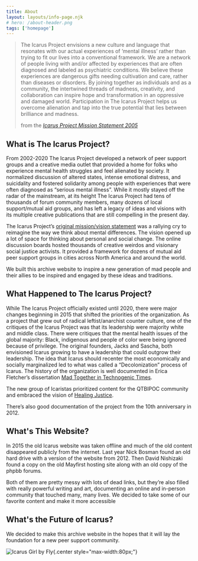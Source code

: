 ```yaml
---
title: About
layout: layouts/info-page.njk
# hero: /about-header.png
tags: ['homepage']
---
```


<div class="epigraph">

> The Icarus Project envisions a new culture and language that resonates with
> our actual experiences of ’mental illness’ rather than trying to fit our lives
> into a conventional framework. We are a network of people living with and/or
> affected by experiences that are often diagnosed and labeled as psychiatric
> conditions. We believe these experiences are dangerous gifts needing
> cultivation and care, rather than diseases or disorders. By joining together
> as individuals and as a community, the intertwined threads of madness,
> creativity, and collaboration can inspire hope and transformation in an
> oppressive and damaged world. Participation in The Icarus Project helps us
> overcome alienation and tap into the true potential that lies between
> brilliance and madness.
>
> <footer>from the <em><a href="/articles/mission-2005">Icarus Project Mission Statement 2005</a></em></footer>

</div>

<section>

## What is The Icarus Project?

From 2002-2020 The Icarus Project developed a network of peer support groups and
a creative media outlet that provided a home for folks who experience mental
health struggles and feel alienated by society. It normalized discussion of
altered states, intense emotional distress, and suicidality and fostered
solidarity among people with experiences that were often diagnosed as “serious
mental illness”. While it mostly stayed off the radar of the mainstream, at its
height The Icarus Project had tens of thousands of forum community members, many
dozens of local support/mutual aid groups, and has left a legacy of ideas and
visions with its multiple creative publications that are still compelling in the
present day.

The Icarus Project’s [original mission/vision statement](/articles/mission-2005)
was a rallying cry to reimagine the way we think about mental differences. The
vision opened up a lot of space for thinking about personal and social change.
The online discussion boards hosted thousands of creative weirdos and visionary
social justice activists. It provided a framework for dozens of mutual aid peer
support groups in cities across North America and around the world.

We built this archive website to inspire a new generation of mad people and
their allies to be inspired and engaged by these ideas and traditions.

</section>

<section>

## What Happened to The Icarus Project?

While The Icarus Project officially existed until 2020, there were major changes
beginning in 2015 that shifted the priorities of the organization. As a project
that grew out of radical leftist/anarchist counter culture, one of the critiques
of the Icarus Project was that its leadership were majority white and middle
class. There were critiques that the mental health issues of the global
majority: Black, indigenous and people of color were being ignored because of
privilege. The original founders, Jacks and Sascha, both envisioned Icarus
growing to have a leadership that could outgrow their leadership. The idea that
Icarus should recenter the most economically and socially marginalized led to
what was called a “Decolonization” process of Icarus. The history of the
organization is well documented in Erica Fletcher’s dissertation
[Mad Together in Technogenic Times](/articles/mad-together).

The new group of Icaristas prioritized content for the QTBIPOC community and
embraced the vision of [Healing Justice](https://healingjusticeproject.org/).

There’s also good documentation of the project from the 10th anniversary in 2012.

</section>

<section>

## What's This Website?

In 2015 the old Icarus website was taken offline and much of the old content
disappeared publicly from the internet. Last year Nick Bosman found an old hard
drive with a version of the website from 2012. Then David Nishizaki found a copy
on the old Mayfirst hosting site along with an old copy of the phpbb forums.

Both of them are pretty messy with lots of dead links, but they’re also filled
with really powerful writing and art, documenting an online and in-person
community that touched many, many lives. We decided to take some of our
favorite content and make it more accessible

</section>

<section>

## What's the Future of Icarus?

We decided to make this archive website in the hopes that it will lay the
foundation for a new peer support community.

</section>

![Icarus Girl by Fly](/icarus-girl.png){.center style="max-width:80px;"}
